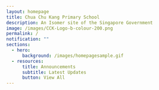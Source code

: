 ```yaml
---
layout: homepage
title: Chua Chu Kang Primary School
description: An Isomer site of the Singapore Government
image: /images/CCK-Logo-b-colour-200.png
permalink: /
notification: ""
sections:
  - hero:
      background: /images/homepagesample.gif
  - resources:
      title: Announcements
      subtitle: Latest Updates
      button: View All
---
```

